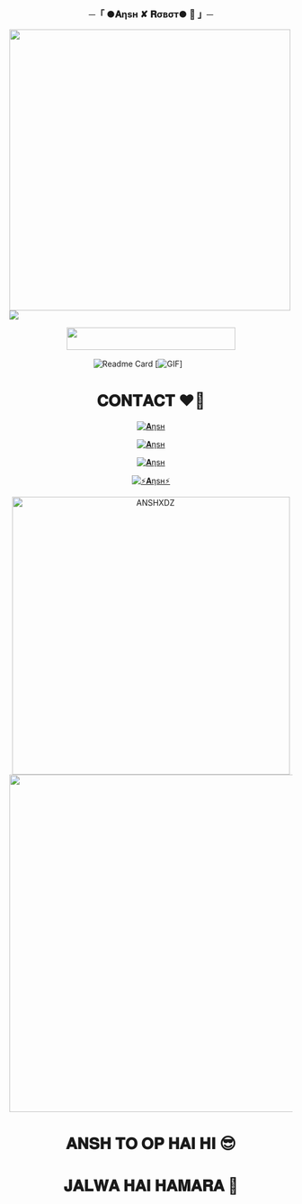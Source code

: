 
<h3 align="center">
    ─「 ●𝐀ηѕн ✘ 𝐑σвσт● 🫧 」─
</h3>

<p3 align="center">
               <img src="https://te.legra.ph/file/d0415b01fa2db47da064c.jpg"width="500">
</h3>

  <img src="https://readme-typing-svg.herokuapp.com?color=DC143C&center=true&lines=──+「+●+𝐀ηѕн+✘+𝐑σвσт+🫧+」+──;𝙰𝙽+𝙰𝙳𝚅𝙰𝙽𝙲𝙴𝙳+𝙶𝚁𝙾𝚄𝙿𝚂+𝙼𝙰𝙽𝙰𝙶𝙴𝙼𝙴𝙽𝚃+𝙱𝙾𝚃+💕&width=600&height=180">


<p align="center"><a href="https://dashboard.heroku.com/new?template=https://github.com/AnshxD8/SAIFROBOT"> <img src="https://img.shields.io/badge/Deploy%20On%20Heroku-green?style=for-the-badge&logo=heroku" width="300" height="40.0"/></a></p>

![Readme Card](https://github-readme-stats.vercel.app/api/pin/?username=anshxd8&repo=saif-ROBOT&theme=flag-india)
[![GIF](https://github.com/SAIFDEAD/NARUTO-ROBOT/blob/main/SAIFDEAD.gif)] ㅤ ㅤㅤ


# 𝐂𝐎𝐍𝐓𝐀𝐂𝐓 ❤💝
<a href="https://t.me/ANSH_XD8"><img title="𝐀ηѕн" src="https://img.shields.io/badge/𝐀ηѕн-%23000000.svg?&style=for-the-badge&logo=telegram&logoColor=61DAFB"></a>

<a href="https://t.me/THE_CASTLESS"><img title="𝐀ηѕн" src="https://img.shields.io/badge/𝙶𝚁𝙾𝚄𝙿-%23000000.svg?&style=for-the-badge&logo=telegram&logoColor=61DAFB"></a>

<a href="https://t.me/THE_CASTLESS"><img title="𝐀ηѕн" src="https://img.shields.io/badge/𝙰𝙱𝙾𝚄𝚃-%23000000.svg?&style=for-the-badge&logo=telegram&logoColor=61DAFB"></a>


   [![⚡𝐀ηѕн⚡](https://github-stats-alpha.vercel.app/api?username=ANSHXDZ "ANSH")](https://github-stats-alpha.vercel.app/api?username=ANSHXDZ   "ANSH-ROBOT")
                  

<p><img width="494" align="center" src="https://github-readme-stats.vercel.app/api/top-langs?username=ANSHXDZ&show_icons=true&locale=en&layout=compact" alt="ANSHXDZ" 

<p3 align="center">
  <img src="https://te.legra.ph/file/5cea919b5057573a849b5.jpg"width="600">
</h3>







# 𝐀𝐍𝐒𝐇 𝐓𝐎 𝐎𝐏 𝐇𝐀𝐈 𝐇𝐈 😎

# 𝐉𝐀𝐋𝐖𝐀 𝐇𝐀𝐈 𝐇𝐀𝐌𝐀𝐑𝐀 🙏
